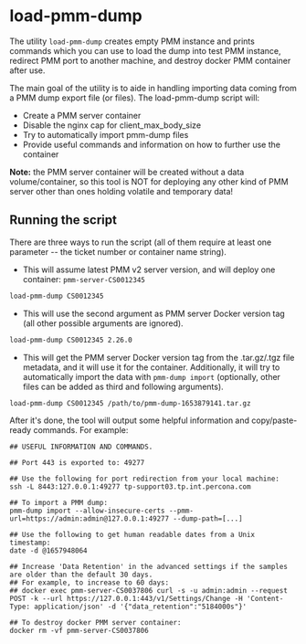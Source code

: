 # load-pmm-dump

The utility `load-pmm-dump` creates empty PMM instance and prints commands which you can use to load the dump into test PMM instance, redirect PMM port to another machine, and destroy docker PMM container after use.

The main goal of the utility is to aide in handling importing data coming from a PMM dump export file (or files). The load-pmm-dump script will:

- Create a PMM server container
- Disable the nginx cap for client_max_body_size
- Try to automatically import pmm-dump files
- Provide useful commands and information on how to further use the container

**Note:** the PMM server container will be created without a data volume/container, so this tool is NOT for deploying any other kind of PMM server other than ones holding volatile and temporary data!

## Running the script

There are three ways to run the script (all of them require at least one parameter -- the ticket number or container name string).

- This will assume latest PMM v2 server version, and will deploy one container: `pmm-server-CS0012345`

``` {.bash data-prompt="$" }
load-pmm-dump CS0012345
```

- This will use the second argument as PMM server Docker version tag (all other possible arguments are ignored).

``` {.bash data-prompt="$" }
load-pmm-dump CS0012345 2.26.0
```

- This will get the PMM server Docker version tag from the .tar.gz/.tgz file metadata, and it will use it for the container. Additionally, it will try to automatically import the data with `pmm-dump import` (optionally, other files can be added as third and following arguments).

``` {.bash data-prompt="$" }
load-pmm-dump CS0012345 /path/to/pmm-dump-1653879141.tar.gz
```

After it's done, the tool will output some helpful information and copy/paste-ready commands. For example:

```{.text .no-copy}
## USEFUL INFORMATION AND COMMANDS.

## Port 443 is exported to: 49277

## Use the following for port redirection from your local machine:
ssh -L 8443:127.0.0.1:49277 tp-support03.tp.int.percona.com

## To import a PMM dump:
pmm-dump import --allow-insecure-certs --pmm-url=https://admin:admin@127.0.0.1:49277 --dump-path=[...]

## Use the following to get human readable dates from a Unix timestamp:
date -d @1657948064

## Increase 'Data Retention' in the advanced settings if the samples are older than the default 30 days.
## For example, to increase to 60 days:
## docker exec pmm-server-CS0037806 curl -s -u admin:admin --request POST -k --url https://127.0.0.1:443/v1/Settings/Change -H 'Content-Type: application/json' -d '{"data_retention":"5184000s"}'

## To destroy docker PMM server container:
docker rm -vf pmm-server-CS0037806
```

